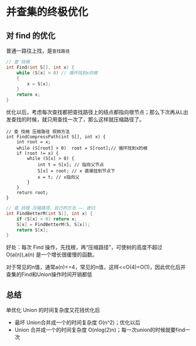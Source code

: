 # 并查集的终极优化

## 对 find 的优化

普通一路往上找，是`查找路径`
``` c
// 查 找根
int Find(int S[], int x) {
    while (S[x] > 0) // 循环找到x的根
    {
        x = S[x];
    }
    return x;
}

```

优化以后，考虑每次查找都把查找路径上的结点都指向根节点；那么下次再从L出发查找的时候，就只用查找一次了，那么这样就压缩路径了。

```
// 查 找根 压缩路径 视频方法
int FindCompressPath(int S[], int x) {
    int root = x;
    while (S[root] > 0)  root = S[root];// 循环找到x的根
    if (root != x) {
        while (S[x] > 0) {
            int t = S[x]; // 指向父节点
            S[x] = root; // x 直接挂到节点下
            x = t; // x指向父
        }
    }
    return root;
}
```

``` c
// 查 找根 压缩路径，自己的方法 —— 递归
int FindBetterM(int S[], int x) {
    if (S[x] < 0) return x;
    S[x] = FindBetterM(S, S[x]);
    return S[x];
}
```

好处：每次 Find 操作，先找根，再“压缩路径”，可使树的高度不超过 O(a(n)),a(n) 是一个增长很缓慢的函数。

对于常见的n值，通常a(n)<=4，常见的n值，这样<=O(4)=O(1)，因此优化后并查集的Find和Union操作时间开销都低

## 总结

单优化 Union 的时间复杂度又花钱优化后
- 最坏 Union合并成一个的时间复杂度 O(n^2)；优化以后 
- Union 合并成一个的时间复杂度 O(nlog(2)n)；每一次union的时候就要find一次